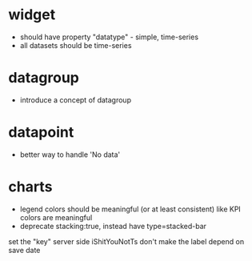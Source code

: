 # widget 
- should have property "datatype" - simple, time-series
- all datasets should be time-series

# datagroup
- introduce a concept of datagroup

# datapoint
- better way to handle 'No data'

# charts
- legend colors should be meaningful (or at least consistent) like KPI colors are meaningful
- deprecate stacking:true, instead have type=stacked-bar



set the "key" server side
iShitYouNotTs
don't make the label depend on save date
